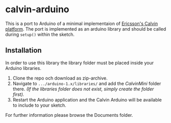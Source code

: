 # calvin-arduino

This is a port to Arduino of a minimal implementaion of [Ericsson's Calvin platform](http://www.ericsson.com/research-blog/cloud/open-source-calvin/).
The port is implemented as an arduino library and should be called during `setup()` within the sketch.

##	Installation

In order to use this library the library folder must be placed inside your Arduino libraries.

1. Clone the repo och download as zip-archive. 
2. Navigate to `.../arduino-1.x/libraries/` and add the _*CalvinMini*_ folder there. _(If the libraries folder does not exist, simply create the folder first)._
3. Restart the Arduino application and the Calvin Arduino will be available to include to your sketch.

For further information please browse the Documents folder.